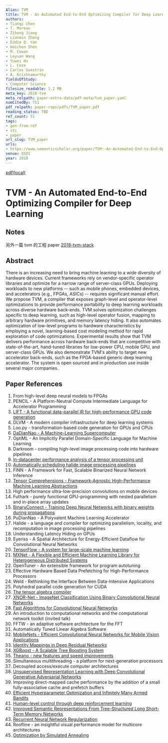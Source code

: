```yaml
---
Alias: TVM
title: TVM - An Automated End-to-End Optimizing Compiler for Deep Learning
authors:
- Tianqi Chen
- T. Moreau
- Ziheng Jiang
- Lianmin Zheng
- Eddie Q. Yan
- Haichen Shen
- M. Cowan
- Leyuan Wang
- Yuwei Hu
- L. Ceze
- Carlos Guestrin
- A. Krishnamurthy
fieldsOfStudy:
- Computer Science
filesize_readable: 1.2 MB
meta_key: 2018-tvm
meta_relpath: paper-extra-data/pdf-meta/tvm_paper.yaml
numCitedBy: 711
pdf_relpath: paper-repo/pdfs/TVM_paper.pdf
reading_status: TBD
ref_count: 51
tags:
- gen-from-ref
- stc
- paper
url_slug: TVM_paper
urls:
- https://www.semanticscholar.org/paper/TVM:-An-Automated-End-to-End-Optimizing-Compiler-Chen-Moreau/df013a17ab84d5403361da4538a04d574f58be83?sort=total-citations
venue: OSDI
year: 2018
---
```


[pdf(local)](../../paper-repo/pdfs/TVM_paper.pdf)

# TVM - An Automated End-to-End Optimizing Compiler for Deep Learning

## Notes

另外一篇 tvm 的工程 paper [2018-tvm-stack](2018-tvm-stack.md)

## Abstract

There is an increasing need to bring machine learning to a wide diversity of hardware devices. Current frameworks rely on vendor-specific operator libraries and optimize for a narrow range of server-class GPUs. Deploying workloads to new platforms -- such as mobile phones, embedded devices, and accelerators (e.g., FPGAs, ASICs) -- requires significant manual effort. We propose TVM, a compiler that exposes graph-level and operator-level optimizations to provide performance portability to deep learning workloads across diverse hardware back-ends. TVM solves optimization challenges specific to deep learning, such as high-level operator fusion, mapping to arbitrary hardware primitives, and memory latency hiding. It also automates optimization of low-level programs to hardware characteristics by employing a novel, learning-based cost modeling method for rapid exploration of code optimizations. Experimental results show that TVM delivers performance across hardware back-ends that are competitive with state-of-the-art, hand-tuned libraries for low-power CPU, mobile GPU, and server-class GPUs. We also demonstrate TVM's ability to target new accelerator back-ends, such as the FPGA-based generic deep learning accelerator. The system is open sourced and in production use inside several major companies.

## Paper References

1. From high-level deep neural models to FPGAs
2. PENCIL - A Platform-Neutral Compute Intermediate Language for Accelerator Programming
3. [LIFT - A functional data-parallel IR for high-performance GPU code generation](2017-lift-a-functional-data-parallel-ir-for-high-performance-gpu-code-generation.md)
4. DLVM - A modern compiler infrastructure for deep learning systems
5. Loo.py - transformation-based code generation for GPUs and CPUs
6. [DaDianNao - A Machine-Learning Supercomputer](2014-dadiannao-a-machine-learning-supercomputer.md)
7. OptiML - An Implicitly Parallel Domain-Specific Language for Machine Learning
8. Darkroom - compiling high-level image processing code into hardware pipelines
9. [In-datacenter performance analysis of a tensor processing unit](2017-in-datacenter-performance-analysis-of-a-tensor-processing-unit.md)
10. [Automatically scheduling halide image processing pipelines](2016-automatically-scheduling-halide-image-processing-pipelines.md)
11. FINN - A Framework for Fast, Scalable Binarized Neural Network Inference
12. [Tensor Comprehensions - Framework-Agnostic High-Performance Machine Learning Abstractions](2018-tensor-comprehensions-framework-agnostic-high-performance-machine-learning-abstractions.md)
13. High performance ultra-low-precision convolutions on mobile devices
14. Futhark - purely functional GPU-programming with nested parallelism and in-place array updates
15. [BinaryConnect - Training Deep Neural Networks with binary weights during propagations](2015-binaryconnect-training-deep-neural-networks-with-binary-weights-during-propagations.md)
16. PuDianNao - A Polyvalent Machine Learning Accelerator
17. Halide - a language and compiler for optimizing parallelism, locality, and recomputation in image processing pipelines
18. Understanding Latency Hiding on GPUs
19. Eyeriss - A Spatial Architecture for Energy-Efficient Dataflow for Convolutional Neural Networks
20. [TensorFlow - A system for large-scale machine learning](2016-tensorflow-a-system-for-large-scale-machine-learning.md)
21. [MXNet - A Flexible and Efficient Machine Learning Library for Heterogeneous Distributed Systems](2015-mxnet-a-flexible-and-efficient-machine-learning-library-for-heterogeneous-distributed-systems.md)
22. OpenTuner - An extensible framework for program autotuning
23. Effective Hardware Based Data Prefetching for High-Performance Processors
24. Weld - Rethinking the Interface Between Data-Intensive Applications
25. Polyhedral parallel code generation for CUDA
26. [The tensor algebra compiler](2017-the-tensor-algebra-compiler.md)
27. [XNOR-Net - ImageNet Classification Using Binary Convolutional Neural Networks](2016-xnor-net-imagenet-classification-using-binary-convolutional-neural-networks.md)
28. [Fast Algorithms for Convolutional Neural Networks](2016-fast-algorithms-for-convolutional-neural-networks.md)
29. An introduction to computational networks and the computational network toolkit (invited talk)
30. FFTW - an adaptive software architecture for the FFT
31. Automatically Tuned Linear Algebra Software
32. [MobileNets - Efficient Convolutional Neural Networks for Mobile Vision Applications](2017-mobilenets-efficient-convolutional-neural-networks-for-mobile-vision-applications.md)
33. [Identity Mappings in Deep Residual Networks](2016-identity-mappings-in-deep-residual-networks.md)
34. [XGBoost - A Scalable Tree Boosting System](2016-xgboost-a-scalable-tree-boosting-system.md)
35. [Theano - new features and speed improvements](2012-theano-new-features-and-speed-improvements.md)
36. Simultaneous multithreading - a platform for next-generation processors
37. Decoupled access/execute computer architectures
38. [Unsupervised Representation Learning with Deep Convolutional Generative Adversarial Networks](2016-unsupervised-representation-learning-with-deep-convolutional-generative-adversarial-networks.md)
39. Improving direct-mapped cache performance by the addition of a small fully-associative cache and prefetch buffers
40. [Efficient Hyperparameter Optimization and Infinitely Many Armed Bandits](2016-efficient-hyperparameter-optimization-and-infinitely-many-armed-bandits.md)
41. [Human-level control through deep reinforcement learning](2015-human-level-control-through-deep-reinforcement-learning.md)
42. [Improved Semantic Representations From Tree-Structured Long Short-Term Memory Networks](2015-improved-semantic-representations-from-tree-structured-long-short-term-memory-networks.md)
43. [Recurrent Neural Network Regularization](2014-recurrent-neural-network-regularization.md)
44. Roofline - an insightful visual performance model for multicore architectures
45. [Optimization by Simulated Annealing](1983-optimization-by-simulated-annealing.md)
